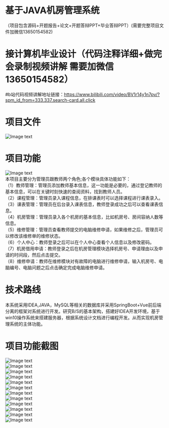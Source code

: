# 基于JAVA机房管理系统  
（项目包含源码+开题报告+论文+开题答辩PPT+毕业答辩PPT）(需要完整项目文件加微信13650154582)  
#  接计算机毕业设计（代码注释详细+做完会录制视频讲解 需要加微信13650154582）  
#b站代码视频讲解地址链接：https://www.bilibili.com/video/BV1r14y1n7pv/?spm_id_from=333.337.search-card.all.click  
# 项目文件
![Image text](https://github.com/huoming123/machineManagement/blob/main/%E9%A1%B9%E7%9B%AE%E9%A1%B5%E9%9D%A2%E6%88%AA%E5%9B%BE/%E9%A1%B9%E7%9B%AE%E6%96%87%E4%BB%B6.png)  
# 项目功能  
![Image text](https://github.com/huoming123/machineManagement/blob/main/%E9%A1%B9%E7%9B%AE%E9%A1%B5%E9%9D%A2%E6%88%AA%E5%9B%BE/%E5%8A%9F%E8%83%BD%E5%9B%BE.png)  
本项目主要分为管理员跟教师两个角色;各个模块具体功能如下：  
（1）教师管理：管理员添加教师基本信息，这一功能是必要的，通过登记教师的基本信息，可以在关键时刻快速的查阅资料，找到教师人员。  
（2）课程管理：管理员录入课程信息，在排课表时可以选择课程进行课表录入。  
（3）课表管理：管理员在后台录入课表信息，教师登录成功之后可以查看课表信息。  
（4）机房管理：管理员录入各个机房的基本信息，比如机房号、房间容纳人数等信息。  
（5）维修管理：管理员查看教师提交的电脑维修申请，如果维修之后，管理员可以修改该维修单的维修状态。  
（6）个人中心：教师登录之后可以在个人中心查看个人信息以及修改密码。  
（7）机房借用申请：教师登录之后在机房管理模块选择机房号、申请理由以及申请的时间段，然后点击提交。  
（8）维修申请：教师在维修模块对有故障的电脑进行维修申请，输入机房号、电脑编号、电脑问题之后点击确定完成电脑维修申请。  
# 技术路线  
本系统采用IDEA,JAVA，MySQL等相关的数据库并采用SpringBoot+Vue前后端分离的框架对系统进行开发。研究B/S的基本架构，搭建好IDEA开发环境，基于win10操作系统来搭建服务器，根据系统设计文档进行编程开发。从而实现机房管理系统的主体功能。  

# 项目功能截图
![Image text](https://github.com/huoming123/machineManagement/blob/main/%E9%A1%B9%E7%9B%AE%E9%A1%B5%E9%9D%A2%E6%88%AA%E5%9B%BE/%E7%99%BB%E5%BD%95%E9%A1%B5%E9%9D%A2.png)  
![Image text](https://github.com/huoming123/machineManagement/blob/main/%E9%A1%B9%E7%9B%AE%E9%A1%B5%E9%9D%A2%E6%88%AA%E5%9B%BE/%E4%B8%AA%E4%BA%BA%E4%B8%AD%E5%BF%83.png)  
![Image text](https://github.com/huoming123/machineManagement/blob/main/%E9%A1%B9%E7%9B%AE%E9%A1%B5%E9%9D%A2%E6%88%AA%E5%9B%BE/%E6%95%99%E5%B8%88%E5%BD%95%E5%85%A5.png)  
![Image text](https://github.com/huoming123/machineManagement/blob/main/%E9%A1%B9%E7%9B%AE%E9%A1%B5%E9%9D%A2%E6%88%AA%E5%9B%BE/%E6%95%99%E5%B8%88%E6%9F%A5%E8%AF%A2.png)  
![Image text](https://github.com/huoming123/machineManagement/blob/main/%E9%A1%B9%E7%9B%AE%E9%A1%B5%E9%9D%A2%E6%88%AA%E5%9B%BE/%E6%9C%BA%E6%88%BF%E5%BD%95%E5%85%A5.png)  
![Image text](https://github.com/huoming123/machineManagement/blob/main/%E9%A1%B9%E7%9B%AE%E9%A1%B5%E9%9D%A2%E6%88%AA%E5%9B%BE/%E6%9C%BA%E6%88%BF%E7%94%B3%E8%AF%B7.png)  
![Image text](https://github.com/huoming123/machineManagement/blob/main/%E9%A1%B9%E7%9B%AE%E9%A1%B5%E9%9D%A2%E6%88%AA%E5%9B%BE/%E6%9C%BA%E6%88%BF%E5%AE%A1%E6%A0%B8.png)  
![Image text](https://github.com/huoming123/machineManagement/blob/main/%E9%A1%B9%E7%9B%AE%E9%A1%B5%E9%9D%A2%E6%88%AA%E5%9B%BE/%E8%AF%BE%E7%A8%8B%E5%BD%95%E5%85%A5.png)  
![Image text](https://github.com/huoming123/machineManagement/blob/main/%E9%A1%B9%E7%9B%AE%E9%A1%B5%E9%9D%A2%E6%88%AA%E5%9B%BE/%E8%AF%BE%E8%A1%A8%E5%BD%95%E5%85%A5.png)  
![Image text](https://github.com/huoming123/machineManagement/blob/main/%E9%A1%B9%E7%9B%AE%E9%A1%B5%E9%9D%A2%E6%88%AA%E5%9B%BE/%E8%AF%BE%E8%A1%A8%E6%9F%A5%E8%AF%A2.png)  
![Image text](https://github.com/huoming123/machineManagement/blob/main/%E9%A1%B9%E7%9B%AE%E9%A1%B5%E9%9D%A2%E6%88%AA%E5%9B%BE/%E7%BB%B4%E4%BF%AE%E7%94%B3%E8%AF%B7.png)  
![Image text](https://github.com/huoming123/machineManagement/blob/main/%E9%A1%B9%E7%9B%AE%E9%A1%B5%E9%9D%A2%E6%88%AA%E5%9B%BE/%E7%BB%B4%E4%BF%AE%E7%99%BB%E8%AE%B0.png)  
